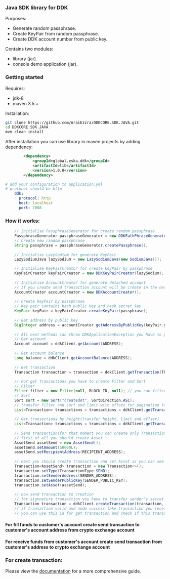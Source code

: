 ### Java SDK library for DDK

Purposes:
- Generate random passphrase.
- Create KeyPair from random passphrase.
- Create DDK account number from public key.

Contains two modules:
- library (jar).
- console demo application (jar).

### Getting started

Requires:
- jdk-8
- maven 3.5.+

Installation:
```bash
git clone https://github.com/AraiEzzra/DDKCORE.SDK.JAVA.git
cd DDKCORE.SDK.JAVA
mvn clean install
```

After installation you can use library in maven projects by adding dependency:
```xml
        <dependency>
            <groupId>global.eska.ddk</groupId>
            <artifactId>lib</artifactId>
            <version>1.0.0</version>
        </dependency>
```

```yaml
# add your configuration to application.yml
# protocol should be http
    ddk:
      protocol: http
      host: localhost
      port: 7008
```

### How it works:
```java
    // Initialise PassphraseGenerator for create random passphrase
    PassphraseGenerator passphraseGenerator = new DDKPathPhraseGenerator();
    // Create new random passphrase
    String passphrase = passphraseGenerator.createPassphrase();
    
    // Initialise LazySodium for generate KeyPair
    LazySodiumJava lazySodium = new LazySodiumJava(new SodiumJava());

    // Initialise KeyPairCreator for create keyPair by passphrase
    KeyPairCreator keyPairCreator = new DDKKeyPairCreator(lazySodium);
    
    // Initialise AccountCreator for generate detached account
    // If you create send transaction account will be create in the network
    AccountCreator accountCreator = new DDKAccountCreator();
    
    // Create KeyPair by passphrase
    // Key pair contains hash public key and hash secret key
    KeyPair keyPair = keyPairCreator.createKeyPair(passphrase);
    
    // Get address by public key
    BigInteger address = accountCreator.getAddressByPublicKey(keyPair.getPublicKey());
    
    // All next methods can throw DDKApplicationException you have to process it
    // Get account
    Account account = ddkClient.getAccount(ADDRESS);
    
    // Get account balance
    Long balance = ddkClient.getAccountBalance(ADDRESS);
    
    // Get transaction
    Transaction transaction = transaction = ddkClient.getTransaction(TRANSACTION_ID)
    
    // For get transactions you have to create Filter and Sort
    // Filter
    Filter filter = new Filter(null, BLOCK_ID, null); // you can filter by block id, Transaction type and senderPublicKey
    // Sort
    Sort sort = new Sort("createdAt", SortDirection.ASC);
    // transfer filter and sort and limit with offset for pagination to getTransactions method
    List<Transaction> transactions = transactions = ddkClient.getTransactions(filter, 10, 0, sort);
    
    // Get transactions by height(transfer height, limit and offset)
    List<Transaction> transactions = transactions = ddkClient.getTransactionsByHeight(1, 10, 0);
    
    // Send transaction(for that moment you can create only TransactionType.SEND and AssetSend)
    // first of all you should create Asset :
    AssetSend assetSend = new AssetSend();
    assetSend.setAmount(50000L);
    assetSend.setRecipientAddress(RECIPIENT_ADDRESS);
    
    // next you should create transaction and set Asset as you can see below:
    Transaction<AssetSend> transaction = new Transaction<>();
    transaction.setType(TransactionType.SEND);
    transaction.setSenderAddress(SENDER_ADDRESS);
    transaction.setSenderPublicKey(SENDER_PUBLIC_KEY);
    transaction.setAsset(assetSend);
    
    // now send transaction to creation
    // for signnature transaction you have to transfer sender's secret
    Transaction transaction = ddkClient.createTransaction(transaction, SECRET);
    // if transaction valid and node success take transaction you receive transaction with id
    // you can use this id for get transaction and check if this transaction successfully apply to network

```

#### For fill funds to customer's account create send transaction to customer's account address from crypto exchange account
#### For receive funds from customer's account create send transaction from customer's address to crypto exchange account


### For create transaction:
Please view the 
[documentation](https://github.com/AraiEzzra/DDKCORE/blob/master/docs/api/transaction.md#create-transaction) 
for a more comprehensive guide.
